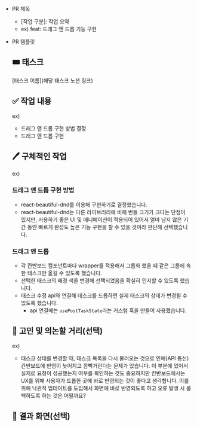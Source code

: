 - PR 제목
    - [작업 구분]: 작업 요약
    - ex) feat: 드래그 앤 드롭 기능 구현
- PR 템플릿
    
    ## 🎟️ 태스크
    
    [태스크 이름](해당 태스크 노션 링크)
    
    ## ✅ 작업 내용
    
    ex)
    
    - 드래그 앤 드롭 구현 방법 결정
    - 드래그 앤 드롭 구현
    
    ## 🖊️ 구체적인 작업
    
    ex)
    
    ### 드래그 앤 드롭 구현 방법
    
    - react-beautiful-dnd를 이용해 구현하기로 결정했습니다.
    - react-beautiful-dnd는 다른 라이브러리에 비해 번들 크기가 크다는 단점이 있지만, 사용하기 좋은 UI 및 애니메이션이 적용되어 있어서 얼마 남지 않은 기간 동안 빠르게 완성도 높은 기능 구현을 할 수 있을 것이라 판단해 선택했습니다.
    
    ### 드래그 앤 드롭
    
    - 각 칸반보드 컴포넌트마다 wrapper를 적용해서 그룹화 했을 때 같은 그룹에 속한 태스크만 옮길 수 있도록 했습니다.
    - 선택한 태스크의 배경 색을 변경해 선택되었음을 확실히 인지할 수 있도록 했습니다.
    - 태스크 수정 api와 연결해 태스크를 드롭하면 실제 태스크의 상태가 변경될 수 있도록 했습니다.
        - api 연결에는 `usePostTaskState`라는 커스텀 훅을 만들어 사용했습니다.
    
    ## 🤔 고민 및 의논할 거리(선택)
    
    ex)
    
    - 태스크 상태를 변경할 때, 태스크 목록을 다시 불러오는 것으로 인해(API 통신) 칸반보드에 반영이 늦어지고 깜빡거린다는 문제가 있습니다. 이 부분에 있어서 실제로 요청이 성공했는지 여부를 확인하는 것도 중요하지만 칸반보드에서는 UX를 위해 사용자가 드롭한 곳에 바로 반영되는 것이 좋다고 생각합니다. 이를 위해 낙관적 업데이트를 도입해서 화면에 바로 반영되도록 하고 오류 발생 시 롤백하도록 하는 것은 어떨까요?
    
    ## 📸 결과 화면(선택)
